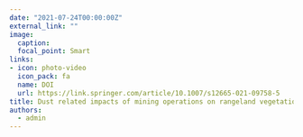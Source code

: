 ```yaml
---
date: "2021-07-24T00:00:00Z"
external_link: ""
image:
  caption: 
  focal_point: Smart
links:
- icon: photo-video
  icon_pack: fa
  name: DOI
  url: https://link.springer.com/article/10.1007/s12665-021-09758-5
title: Dust related impacts of mining operations on rangeland vegetation and soil
authors: 
  - admin
---
```

